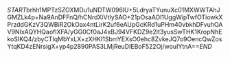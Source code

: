 $START$brhh1MPTzSZOXMDu1uNDTW096lU+5LdryaTYunuXc01MXWWTAhJGMZLk4p+Na9AnDFFnQ/hCNrdXiVtIySAO+21pOsaAOl1UggWipTwfOTiowkXPrzddGKzV3QWBiR2OkOax4ntLirK2uf6eAUpGcKRd1uPHm40vbkhDFvuhOAV9NIxAQYHQaoflXFA/yGG0Cf0aJ4xBJ94VFKDZ9e2lt3yusSwTHK1KropNhEkoSIKQ4/zbyCTIqMbYxLX+zXHKI1SbmYEXsO0ehc8ZvkeJQ7o9OencQwZosYtqKD4zENrsigX+yp4p2890PAS3LMjReuDIEBoF522Oj/wouIYtnA==$END$